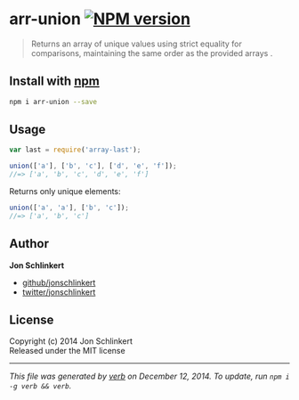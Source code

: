 # arr-union [![NPM version](https://badge.fury.io/js/arr-union.svg)](http://badge.fury.io/js/arr-union)

> Returns an array of unique values using strict equality for comparisons, maintaining the same order as the provided arrays .

## Install with [npm](npmjs.org)

```bash
npm i arr-union --save
```

## Usage

```js
var last = require('array-last');

union(['a'], ['b', 'c'], ['d', 'e', 'f']);
//=> ['a', 'b', 'c', 'd', 'e', 'f']
```

Returns only unique elements:

```js
union(['a', 'a'], ['b', 'c']);
//=> ['a', 'b', 'c']
```

## Author

**Jon Schlinkert**
 
+ [github/jonschlinkert](https://github.com/jonschlinkert)
+ [twitter/jonschlinkert](http://twitter.com/jonschlinkert) 

## License
Copyright (c) 2014 Jon Schlinkert  
Released under the MIT license

***

_This file was generated by [verb](https://github.com/assemble/verb) on December 12, 2014. To update, run `npm i -g verb && verb`._

